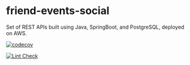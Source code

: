 # friend-events-social
Set of REST APIs built using Java, SpringBoot, and PostgreSQL, deployed on AWS.

[![codecov](https://codecov.io/gh/MicheleVerriello/friend-events-social/branch/master/graph/badge.svg?token=2ZODER9AXQ)](https://codecov.io/gh/MicheleVerriello/friend-events-social)

[![Lint Check](https://img.shields.io/badge/Lint%20Check-Passing-brightgreen.svg)](true)
